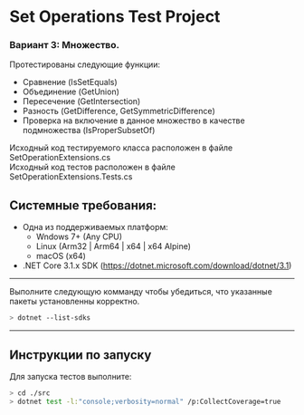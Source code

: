 Set Operations Test Project
===

### Вариант 3: Множество.

Протестированы следующие функции:  
- Сравнение (IsSetEquals)
- Объединение (GetUnion)
- Пересечение (GetIntersection)
- Разность (GetDifference, GetSymmetricDifference)
- Проверка на включение в данное множество в качестве подмножества (IsProperSubsetOf)

Исходный код тестируемого класса расположен в файле SetOperationExtensions.cs  
Исходный код тестов расположен в файле SetOperationExtensions.Tests.cs  

## Системные требования:  
- Одна из поддерживаемых платформ: 
    - Wndows 7+ (Any CPU)
    - Linux (Arm32 | Arm64 | x64 | x64 Alpine)
    - macOS (x64)
- .NET Core 3.1.x SDK (https://dotnet.microsoft.com/download/dotnet/3.1)

---    
Выполните следующую комманду чтобы убедиться, что указанные пакеты установленны корректно.
```bash
> dotnet --list-sdks
```

---
## Инструкции по запуску
Для запуска тестов выполните:

```bash
> cd ./src
> dotnet test -l:"console;verbosity=normal" /p:CollectCoverage=true
```
